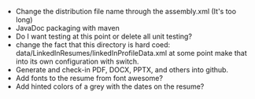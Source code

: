 * Change the distribution file name through the assembly.xml (It's too long)
* JavaDoc packaging with maven
* Do I want testing at this point or delete all unit testing?
* change the fact that this directory is hard coed:
      data/LinkedInResumes/linkedInProfileData.xml
  at some point make that into its own configuration with switch.
* Generate and check-in PDF, DOCX, PPTX, and others into github.
* Add fonts to the resume from font awesome?
* Add hinted colors of a grey with the dates on the resume?
